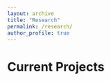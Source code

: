 ```yaml
---
layout: archive
title: "Research"
permalink: /research/
author_profile: true
---
```


<h1><b>Current Projects</b></h1>

